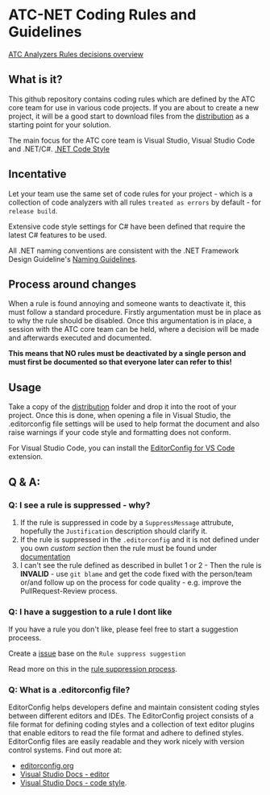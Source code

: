 # ATC-NET Coding Rules and Guidelines

[ATC Analyzers Rules decisions overview](/documentation/CodeAnalyzersRules/rules-overview.md)

## What is it?
This github repository contains coding rules which are defined by the ATC core team for use in various code projects. If you are about to create a new project, it will be a good start to download files from the [distribution](/tree/main/distribution) as a starting point for your solution.

The main focus for the ATC core team is Visual Studio, Visual Studio Code and .NET/C#. [.NET Code Style](#)

## Incentative
Let your team use the same set of code rules for your project - which is a collection of code analyzers with all rules `treated as errors` by default - for `release build`.

Extensive code style settings for C# have been defined that require the latest C# features to be used.

All .NET naming conventions are consistent with the .NET Framework Design Guideline's [Naming Guidelines](https://docs.microsoft.com/en-us/dotnet/standard/design-guidelines/naming-guidelines).

## Process around changes
When a rule is found annoying and someone wants to deactivate it, this must follow a standard procedure. Firstly argumentation must be in place as to why the rule should be disabled. Once this argumentation is in place, a session with the ATC core team can be held, where a decision will be made and afterwards executed and documented.

**This means that NO rules must be deactivated by a single person and must first be documented so that everyone later can refer to this!**

## Usage
Take a copy of the [distribution](/tree/main/distribution) folder and drop it into the root of your project. Once this is done, when opening a file in Visual Studio, the .editorconfig file settings will be used to help format the document and also raise warnings if your code style and formatting does not conform.

For Visual Studio Code, you can install the [EditorConfig for VS Code](https://marketplace.visualstudio.com/items?itemName=EditorConfig.EditorConfig) extension.

## Q & A:
### Q: I see a rule is suppressed - why?
1) If the rule is suppressed in code by a `SuppressMessage` attrubute, hopefully the `Justification` description should clarify it.
2) If the rule is suppressed in the `.editorconfig` and it is not defined under you own _custom section_ then the rule must be found under [documentation](/documentation/CodeAnalyzersRules/rules-overview.md)
3) I can't see the rule defined as described in bullet 1 or 2 - Then the rule is **INVALID**  - use `git blame` and get the code fixed with the person/team or/and follow up on the process for code quality - e.g. improve the PullRequest-Review process.

### Q: I have a suggestion to a rule I dont like
If you have a rule you don't like, please feel free to start a suggestion proceess.

Create a [issue](https://github.com/atc-net/atc-coding-rules/issues/new/choose) base on the `Rule suppress suggestion`

Read more on this in the [rule suppression process](/documentation/CodeAnalyzersRules/rule-suppress-process.md).

### Q: What is a .editorconfig file?
EditorConfig helps developers define and maintain consistent coding styles between different editors and IDEs. The EditorConfig project consists of a file format for defining coding styles and a collection of text editor plugins that enable editors to read the file format and adhere to defined styles. EditorConfig files are easily readable and they work nicely with version control systems. Find out more at:
* [editorconfig.org](http://editorconfig.org/)
* [Visual Studio Docs - editor](https://docs.microsoft.com/en-us/visualstudio/ide/create-portable-custom-editor-options?view=vs-2019)
* [Visual Studio Docs - code style](https://docs.microsoft.com/en-us/visualstudio/ide/editorconfig-code-style-settings-reference).
